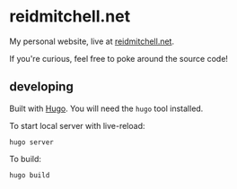 # reidmitchell.net

My personal website, live at [reidmitchell.net](https://reidmitchell.net).

If you're curious, feel free to poke around the source code!

## developing

Built with [Hugo](https://gohugo.io/). You will need the `hugo` tool installed.

To start local server with live-reload:

```
hugo server
```

To build:

```
hugo build
```
